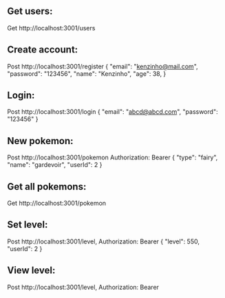 ## Get users:
Get http://localhost:3001/users 

## Create account: 
Post http://localhost:3001/register
{
	"email": "kenzinho@mail.com",
	"password": "123456",
	"name": "Kenzinho",
	"age": 38,
}

## Login: 
Post http://localhost:3001/login
{
	"email": "abcd@abcd.com",
	"password": "123456"
}

## New pokemon: 
Post http://localhost:3001/pokemon 
Authorization: Bearer 
{
	"type": "fairy",
	"name": "gardevoir",
	"userId": 2
}

## Get all pokemons: 
Get http://localhost:3001/pokemon

## Set level: 
Post http://localhost:3001/level,
Authorization: Bearer 
{
	"level": 550,
	"userId": 2
}

## View level: 
Post http://localhost:3001/level,
Authorization: Bearer 